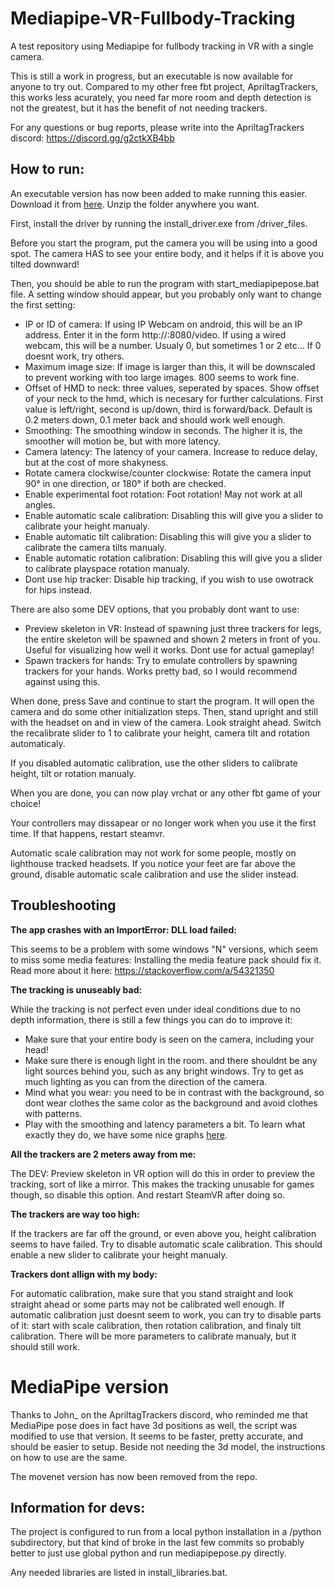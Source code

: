 # Mediapipe-VR-Fullbody-Tracking
A test repository using Mediapipe for fullbody tracking in VR with a single camera.

This is still a work in progress, but an executable is now available for anyone to try out. Compared to my other free fbt project, ApriltagTrackers, this works less acurately, you need far more room and depth detection is not the greatest, but it has the benefit of not needing trackers.

For any questions or bug reports, please write into the ApriltagTrackers discord: https://discord.gg/g2ctkXB4bb

## How to run:

An executable version has now been added to make running this easier. Download it from [here](https://github.com/ju1ce/Mediapipe-VR-Fullbody-Tracking/releases). Unzip the folder anywhere you want.

First, install the driver by running the install_driver.exe from /driver_files.

Before you start the program, put the camera you will be using into a good spot. The camera HAS to see your entire body, and it helps if it is above you tilted downward!

Then, you should be able to run the program with start_mediapipepose.bat file. A setting window should appear, but you probably only want to change the first setting:
- IP or ID of camera: If using IP Webcam on android, this will be an IP address. Enter it in the form http://<ip-here>:8080/video. If using a wired webcam, this will be a number. Usualy 0, but sometimes 1 or 2 etc... If 0 doesnt work, try others.
- Maximum image size: If image is larger than this, it will be downscaled to prevent working with too large images. 800 seems to work fine.
- Offset of HMD to neck: three values, seperated by spaces. Show offset of your neck to the hmd, which is necesary for further calculations. First value is left/right, second is up/down, third is forward/back. Default is 0.2 meters down, 0.1 meter back and should work well enough.
- Smoothing: The smoothing window in seconds. The higher it is, the smoother will motion be, but with more latency.
- Camera latency: The latency of your camera. Increase to reduce delay, but at the cost of more shakyness.
- Rotate camera clockwise/counter clockwise: Rotate the camera input 90° in one direction, or 180° if both are checked.
- Enable experimental foot rotation: Foot rotation! May not work at all angles.
- Enable automatic scale calibration: Disabling this will give you a slider to calibrate your height manualy.
- Enable automatic tilt calibration: Disabling this will give you a slider to calibrate the camera tilts manualy. 
- Enable automatic rotation calibration: Disabling this will give you a slider to calibrate playspace rotation manualy.
- Dont use hip tracker: Disable hip tracking, if you wish to use owotrack for hips instead.
  
There are also some DEV options, that you probably dont want to use:
  - Preview skeleton in VR: Instead of spawning just three trackers for legs, the entire skeleton will be spawned and shown 2 meters in front of you. Useful for visualizing how well it works. Dont use for actual gameplay!
  - Spawn trackers for hands: Try to emulate controllers by spawning trackers for your hands. Works pretty bad, so I would recommend against using this.
  
When done, press Save and continue to start the program. It will open the camera and do some other initialization steps. Then, stand upright and still with the headset on and in view of the camera. Look straight ahead. Switch the recalibrate slider to 1 to calibrate your height, camera tilt and rotation automaticaly.
  
If you disabled automatic calibration, use the other sliders to calibrate height, tilt or rotation manualy.

When you are done, you can now play vrchat or any other fbt game of your choice!
  
Your controllers may dissapear or no longer work when you use it the first time. If that happens, restart steamvr.
  
Automatic scale calibration may not work for some people, mostly on lighthouse tracked headsets. If you notice your feet are far above the ground, disable automatic scale calibration and use the slider instead.

## Troubleshooting
  
**The app crashes with an ImportError: DLL load failed:**
 
This seems to be a problem with some windows "N" versions, which seem to miss some media features: Installing the media feature pack should fix it. Read more about it here: https://stackoverflow.com/a/54321350
  
**The tracking is unuseably bad:**
  
While the tracking is not perfect even under ideal conditions due to no depth information, there is still a few things you can do to improve it:
  
- Make sure that your entire body is seen on the camera, including your head!
- Make sure there is enough light in the room. and there shouldnt be any light sources behind you, such as any bright windows. Try to get as much lighting as you can from the direction of the camera.
- Mind what you wear: you need to be in contrast with the background, so dont wear clothes the same color as the background and avoid clothes with patterns.
- Play with the smoothing and latency parameters a bit. To learn what exactly they do, we have some nice graphs [here](https://github.com/ju1ce/April-Tag-VR-FullBody-Tracker/wiki/Refining-parameters).
 
**All the trackers are 2 meters away from me:**
  
The DEV: Preview skeleton in VR option will do this in order to preview the tracking, sort of like a mirror. This makes the tracking unusable for games though, so disable this option. And restart SteamVR after doing so.
  
**The trackers are way too high:**
  
If the trackers are far off the ground, or even above you, height calibration seems to have failed. Try to disable automatic scale calibration. This should enable a new slider to calibrate your height manualy.
  
**Trackers dont allign with my body:**
  
For automatic calibration, make sure that you stand straight and look straight ahead or some parts may not be calibrated well enough. If automatic calibration just doesnt seem to work, you can try to disable parts of it: start with scale calibration, then rotation calibration, and finaly tilt calibration. There will be more parameters to calibrate manualy, but it should still work.
  
# MediaPipe version 

Thanks to John_ on the ApriltagTrackers discord, who reminded me that MediaPipe pose does in fact have 3d positions as well, the script was modified to use that version. It seems to be faster, pretty accurate, and should be easier to setup. Beside not needing the 3d model, the instructions on how to use are the same.

The movenet version has now been removed from the repo.


## Information for devs:

The project is configured to run from a local python installation in a /python subdirectory, but that kind of broke in the last few commits so probably better to just use global python and run mediapipepose.py directly.

Any needed libraries are listed in install_libraries.bat.

